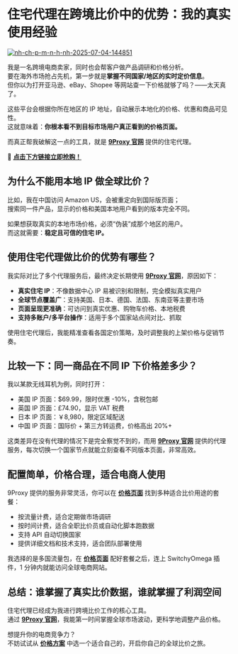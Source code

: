 # 住宅代理在跨境比价中的优势：我的真实使用经验

<a href='https://postimages.org/' target='_blank'><img src='https://i.postimg.cc/85ptWSp8/nh-ch-p-m-n-h-nh-2025-07-04-144851.png' border='0' alt='nh-ch-p-m-n-h-nh-2025-07-04-144851'/></a>

我是一名跨境电商卖家，同时也会帮客户做产品调研和价格分析。  
要在海外市场抢占先机，第一步就是**掌握不同国家/地区的实时定价信息**。  
但你以为打开亚马逊、eBay、Shopee 等网站查一下价格就够了吗？——太天真了。

这些平台会根据你所在地区的 IP 地址，自动展示本地化的价格、优惠和商品可见性。  
这就意味着：**你根本看不到目标市场用户真正看到的价格页面。**

而真正帮我破解这一点的工具，就是 [**9Proxy 官网**](https://the9proxy.short.gy/github-homepage-lucas888) 提供的住宅代理。

🌱 [**点击下方链接立即抢购！**](https://the9proxy.short.gy/github-pricing-lucas888)

## 为什么不能用本地 IP 做全球比价？

比如，我在中国访问 Amazon US，会被重定向到国际版页面；  
搜索同一件产品，显示的价格和美国本地用户看到的版本完全不同。

如果想获取真实的本地市场价格，必须“伪装”成那个地区的用户。  
而这就需要：**稳定且可信的住宅 IP。**

## 使用住宅代理做比价的优势有哪些？

我实际对比了多个代理服务后，最终决定长期使用 [**9Proxy 官网**](https://the9proxy.short.gy/github-homepage-lucas888)，原因如下：

- **真实住宅 IP**：不像数据中心 IP 易被识别和限制，完全模拟真实用户  
- **全球节点覆盖广**：支持美国、日本、德国、法国、东南亚等主要市场  
- **页面呈现更准确**：可访问到真实优惠、购物车价格、本地税费  
- **支持多账户/多平台操作**：适用于多个国家站点间对比、抓取  

使用住宅代理后，我能精准查看各国定价策略，及时调整我的上架价格与促销节奏。

## 比较一下：同一商品在不同 IP 下价格差多少？

我以某款无线耳机为例，同时打开：

- 美国 IP 页面：$69.99，限时优惠 -10%，含税包邮  
- 英国 IP 页面：£74.90，显示 VAT 税费  
- 日本 IP 页面：￥8,980，限定区域配送  
- 中国 IP 页面：国际价 + 第三方转运费，价格高出 20%+

这类差异在没有代理的情况下是完全察觉不到的，而用 [**9Proxy 官网**](https://the9proxy.short.gy/github-homepage-lucas888) 提供的代理服务，每次切换一个国家节点就能立刻查看不同版本页面，非常高效。

## 配置简单，价格合理，适合电商人使用

9Proxy 提供的服务非常灵活，你可以在 [**价格页面**](https://the9proxy.short.gy/github-pricing-lucas888) 找到多种适合比价用途的套餐：

- 按流量计费，适合定期做市场调研  
- 按时间计费，适合全职比价员或自动化脚本跑数据  
- 支持 API 自动切换国家  
- 提供详细文档和技术支持，适合团队部署使用

我选择的是多国流量包，在 [**价格页面**](https://the9proxy.short.gy/github-pricing-lucas888) 配好套餐之后，连上 SwitchyOmega 插件，1 分钟内就能访问全球电商网站。

## 总结：谁掌握了真实比价数据，谁就掌握了利润空间

住宅代理已经成为我进行跨境比价工作的核心工具。  
通过 [**9Proxy 官网**](https://the9proxy.short.gy/github-homepage-lucas888)，我能第一时间掌握全球市场波动，更科学地调整产品价格。

想提升你的电商竞争力？  
不妨试试从 [**价格方案**](https://the9proxy.short.gy/github-pricing-lucas888) 中选一个适合自己的，开启你自己的全球比价之旅。


